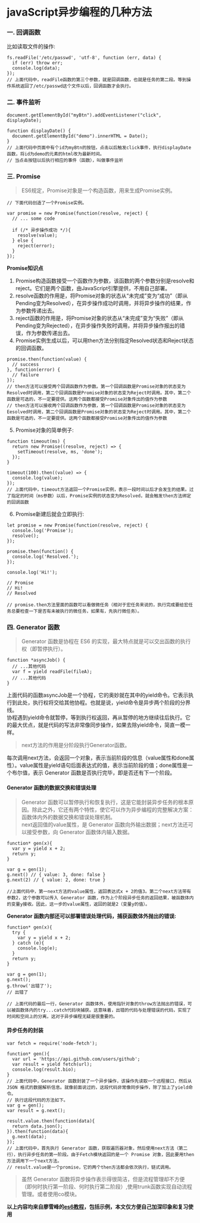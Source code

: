 # javaScript异步编程的几种方法
### 一. 回调函数
比如读取文件的操作:
```
fs.readFile('/etc/passwd', 'utf-8', function (err, data) {
  if (err) throw err;
  console.log(data);
});
// 上面代码中，readFile函数的第三个参数，就是回调函数，也就是任务的第二段。等到操作系统返回了/etc/passwd这个文件以后，回调函数才会执行。
```
### 二. 事件监听
```
document.getElementById("myBtn").addEventListener("click", displayDate);

function displayDate() {
  document.getElementById("demo").innerHTML = Date();
}
// 上面代码中页面中有个id为myBtn的按钮，点击以后触发click事件，执行displayDate函数，将id为demo的元素的html改为最新时间。
// 当点击按钮以后执行相应的事件（函数），叫做事件监听
```
### 三. Promise
> ES6规定，Promise对象是一个构造函数，用来生成Promise实例。
```
// 下面代码创造了一个Promise实例。

var promise = new Promise(function(resolve, reject) {
  // ... some code

  if (/* 异步操作成功 */){
    resolve(value);
  } else {
    reject(error);
  }
});
```
**Promise知识点**
1. Promise构造函数接受一个函数作为参数，该函数的两个参数分别是resolve和reject。它们是两个函数，由JavaScript引擎提供，不用自己部署。
2. resolve函数的作用是，将Promise对象的状态从“未完成”变为“成功”（即从Pending变为Resolved），在异步操作成功时调用，并将异步操作的结果，作为参数传递出去。
3. reject函数的作用是，将Promise对象的状态从“未完成”变为“失败”（即从Pending变为Rejected），在异步操作失败时调用，并将异步操作报出的错误，作为参数传递出去。
4. Promise实例生成以后，可以用then方法分别指定Resolved状态和Reject状态的回调函数。
```
promise.then(function(value) {
  // success
}, function(error) {
  // failure
});
// then方法可以接受两个回调函数作为参数。第一个回调函数是Promise对象的状态变为Resolved时调用，第二个回调函数是Promise对象的状态变为Reject时调用。其中，第二个函数是可选的，不一定要提供。这两个函数都接受Promise对象传出的值作为参数
// then方法可以接收两个回调函数作为参数，第一个回调函数是Promise对象的状态变为Eesolved时调用，第二个回调函数是Promise对象的状态变为Reject时调用。其中，第二个函数是可选的，不一定要提供。这两个函数都接受Promise对象传出的值作为参数
```
5. Promise对象的简单例子:
```
function timeout(ms) {
  return new Promise((resolve, reject) => {
    setTimeout(resolve, ms, 'done');
  });
}

timeout(100).then((value) => {
  console.log(value);
});
// 上面代码中，timeout方法返回一个Promise实例，表示一段时间以后才会发生的结果。过了指定的时间（ms参数）以后，Promise实例的状态变为Resolved，就会触发then方法绑定的回调函数
```
6. Promise新建后就会立即执行:
```
let promise = new Promise(function(resolve, reject) {
  console.log('Promise');
  resolve();
});

promise.then(function() {
  console.log('Resolved.');
});

console.log('Hi!');

// Promise
// Hi!
// Resolved

// promise.then方法里面的函数可以看做微任务（相对于宏任务来说的，执行完成要给宏任务总要检查一下是否有未被执行的微任务，如果有，先执行微任务）。
```
### 四. Generator 函数
> Generator 函数是协程在 ES6 的实现，最大特点就是可以交出函数的执行权（即暂停执行）。
```
function *asyncJob() {
  // ...其他代码
  var f = yield readFile(fileA);
  // ...其他代码
}
```
上面代码的函数asyncJob是一个协程，它的奥妙就在其中的yield命令。它表示执行到此处，执行权将交给其他协程。也就是说，yield命令是异步两个阶段的分界线。  
协程遇到yield命令就暂停，等到执行权返回，再从暂停的地方继续往后执行。它的最大优点，就是代码的写法非常像同步操作，如果去除yield命令，简直一模一样。  
> next方法的作用是分阶段执行Generator函数。

每次调用next方法，会返回一个对象，表示当前阶段的信息（value属性和done属性）。value属性是yield语句后面表达式的值，表示当前阶段的值；done属性是一个布尔值，表示 Generator 函数是否执行完毕，即是否还有下一个阶段。
#### Generator 函数的数据交换和错误处理
> Generator 函数可以暂停执行和恢复执行，这是它能封装异步任务的根本原因。除此之外，它还有两个特性，使它可以作为异步编程的完整解决方案：函数体内外的数据交换和错误处理机制。  
next返回值的value属性，是 Generator 函数向外输出数据；next方法还可以接受参数，向 Generator 函数体内输入数据。
```
function* gen(x){
  var y = yield x + 2;
  return y;
}

var g = gen(1);
g.next() // { value: 3, done: false }
g.next(2) // { value: 2, done: true }

//上面代码中，第一next方法的value属性，返回表达式x + 2的值3。第二个next方法带有参数2，这个参数可以传入 Generator 函数，作为上个阶段异步任务的返回结果，被函数体内的变量y接收。因此，这一步的value属性，返回的就是2（变量y的值）。
```
**Generator 函数内部还可以部署错误处理代码，捕获函数体外抛出的错误:**  
```
function* gen(x){
  try {
    var y = yield x + 2;
  } catch (e){
    console.log(e);
  }
  return y;
}

var g = gen(1);
g.next();
g.throw('出错了');
// 出错了

// 上面代码的最后一行，Generator 函数体外，使用指针对象的throw方法抛出的错误，可以被函数体内的try...catch代码块捕获。这意味着，出错的代码与处理错误的代码，实现了时间和空间上的分离，这对于异步编程无疑是很重要的。
```
#### 异步任务的封装
```
var fetch = require('node-fetch');

function* gen(){
  var url = 'https://api.github.com/users/github';
  var result = yield fetch(url);
  console.log(result.bio);
}
// 上面代码中，Generator 函数封装了一个异步操作，该操作先读取一个远程接口，然后从 JSON 格式的数据解析信息。就像前面说过的，这段代码非常像同步操作，除了加上了yield命令。
// 执行这段代码的方法如下。
var g = gen();
var result = g.next();

result.value.then(function(data){
  return data.json();
}).then(function(data){
  g.next(data);
});
// 上面代码中，首先执行 Generator 函数，获取遍历器对象，然后使用next方法（第二行），执行异步任务的第一阶段。由于Fetch模块返回的是一个 Promise 对象，因此要用then方法调用下一个next方法。
// result.value是一个promise，它的两个then方法都会依次执行，链式调用。
```
> 虽然 Generator 函数将异步操作表示得很简洁，但是流程管理却不方便（即何时执行第一阶段、何时执行第二阶段）,使用trunk函数实现自动流程管理。或者使用co模块。

**以上内容均来自廖雪峰的[es6教程](http://jsrun.pro/tutorial/cZKKp)，包括示例，本文仅方便自己加深印象和复习使用**
